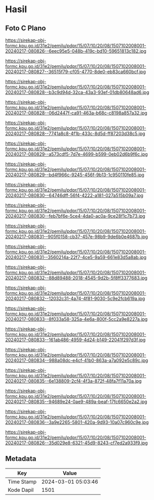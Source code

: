 # Hasil

## Foto C Plano

https://sirekap-obj-formc.kpu.go.id/31e2/pemilu/pdpr/15/07/10/20/08/1507102008001-20240217-080826--6eec95e5-048b-419c-bd10-59651813c182.jpg

https://sirekap-obj-formc.kpu.go.id/31e2/pemilu/pdpr/15/07/10/20/08/1507102008001-20240217-080827--36515f79-cf05-4770-8de0-eb83ca660bcf.jpg

https://sirekap-obj-formc.kpu.go.id/31e2/pemilu/pdpr/15/07/10/20/08/1507102008001-20240217-080828--b3c9d94d-32ca-43a3-93ef-01db80648ad6.jpg

https://sirekap-obj-formc.kpu.go.id/31e2/pemilu/pdpr/15/07/10/20/08/1507102008001-20240217-080828--06d2447f-ca91-463a-b68c-c8198a857a32.jpg

https://sirekap-obj-formc.kpu.go.id/31e2/pemilu/pdpr/15/07/10/20/08/1507102008001-20240217-080828--7741a8c8-4f1b-433c-8d5d-ff87203d38c5.jpg

https://sirekap-obj-formc.kpu.go.id/31e2/pemilu/pdpr/15/07/10/20/08/1507102008001-20240217-080829--a573cdf5-7d7e-4699-b599-0eb02d6b9f6c.jpg

https://sirekap-obj-formc.kpu.go.id/31e2/pemilu/pdpr/15/07/10/20/08/1507102008001-20240217-080829--bd4f966c-9245-456f-9b13-1c950110fe85.jpg

https://sirekap-obj-formc.kpu.go.id/31e2/pemilu/pdpr/15/07/10/20/08/1507102008001-20240217-080830--64746dff-56f4-4222-a181-027a515b09a7.jpg

https://sirekap-obj-formc.kpu.go.id/31e2/pemilu/pdpr/15/07/10/20/08/1507102008001-20240217-080830--feb7bf6e-5ce4-4da0-ac0a-9ce28f1c7b73.jpg

https://sirekap-obj-formc.kpu.go.id/31e2/pemilu/pdpr/15/07/10/20/08/1507102008001-20240217-080831--905f0158-cb37-457e-98b9-9de6b0e4687b.jpg

https://sirekap-obj-formc.kpu.go.id/31e2/pemilu/pdpr/15/07/10/20/08/1507102008001-20240217-080831--3560214a-22f7-4ce5-9a59-661e83d5a8ab.jpg

https://sirekap-obj-formc.kpu.go.id/31e2/pemilu/pdpr/15/07/10/20/08/1507102008001-20240217-080832--88d89488-2018-4545-9d2b-5f8ff3377683.jpg

https://sirekap-obj-formc.kpu.go.id/31e2/pemilu/pdpr/15/07/10/20/08/1507102008001-20240217-080832--12032c31-4a74-4f81-9030-5c9e2fcb619a.jpg

https://sirekap-obj-formc.kpu.go.id/31e2/pemilu/pdpr/15/07/10/20/08/1507102008001-20240217-080833--8f033a58-325a-4e6a-800f-5cc2a9e8227a.jpg

https://sirekap-obj-formc.kpu.go.id/31e2/pemilu/pdpr/15/07/10/20/08/1507102008001-20240217-080833--161ab486-4959-4d24-b149-22041f297d3f.jpg

https://sirekap-obj-formc.kpu.go.id/31e2/pemilu/pdpr/15/07/10/20/08/1507102008001-20240217-080834--988a08dc-e4cf-41b0-863a-a7a092e5c89c.jpg

https://sirekap-obj-formc.kpu.go.id/31e2/pemilu/pdpr/15/07/10/20/08/1507102008001-20240217-080835--6e138809-2cf4-4f3a-872f-48fa7f11a70a.jpg

https://sirekap-obj-formc.kpu.go.id/31e2/pemilu/pdpr/15/07/10/20/08/1507102008001-20240217-080835--94689e24-0ae9-489a-beaf-17fc6650e2a2.jpg

https://sirekap-obj-formc.kpu.go.id/31e2/pemilu/pdpr/15/07/10/20/08/1507102008001-20240217-080836--3a9e2265-5801-420a-9d93-10a07c960c9e.jpg

https://sirekap-obj-formc.kpu.go.id/31e2/pemilu/pdpr/15/07/10/20/08/1507102008001-20240217-080826--35d029e8-6321-45d9-8243-cf7ed2a933f9.jpg


## Metadata

| Key        | Value               |
| ---------- | ------------------- |
| Time Stamp | 2024-03-01 05:03:46 |
| Kode Dapil | 1501                |



